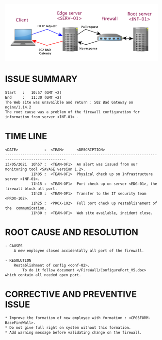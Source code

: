 ![alt text](./Image/Client_IMG1.png)
# ISSUE SUMMARY
    Start   :   10:57 (GMT +2) 
    End     :   11:30 (GMT +2)
    The Web site was unavailble and return : 502 Bad Gateway on nginx/1.14.2
    The root cause was a problem of the firewall configuration for information from server <INF-01> .

# TIME LINE
    <DATE>            :  <TEAM>      <DESCRIPTION>
    --------------------------------------------------------------------------------------------------
    13/05/2021  10h57 :  <TEAM-OF1>  An alert was issued from our monitoring tool <SAVAGE version 1.2>.  
                11h05 :  <TEAM-OF1>  Physical check up on Infrastructure server <INF-01>.  
                11h15 :  <TEAM-OF1>  Port check up on server <EDG-01>, the firewall block all port.  
                11h20 :  <TEAM-OF1>  Transfer to the IT security team <PROX-102>.  
                11h25 :  <PROX-102>  Full port check up restablishement of the  communication.  
                11h30 :  <TEAM-OF1>  Web site available, incident close.  
# ROOT CAUSE AND RESOLUTION
    - CAUSES
        A new employee closed accidentally all port of the firewall.
    
    - RESOLUTION
        Restablishment of config <conf-02>.  
            To do it follow document </FireWall/ConfigurePort_V5.doc> which contain all needed open port.  
# CORRECTIVE AND PREVENTIVE ISSUE
    * Improve the formation of new employee with formation : <CP05FORM-BaseFireWall>.
    * Do not give full right on system without this formation.
    * Add warning message before validating change on the firewall.

